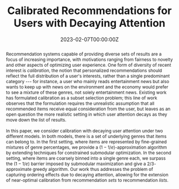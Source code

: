 ---
title: "Calibrated Recommendations for Users with Decaying Attention"

# Authors
# If you created a profile for a user (e.g. the default `admin` user), write the username (folder name) here 
# and it will be replaced with their full name and linked to their profile.
authors:
- Jon Kleinberg
- admin
- Eva Tardos

# Author notes (optional)
# author_notes:
# - "Equal contribution"
# - "Equal contribution"
# - "Equal contribution"

date: "2023-02-07T00:00:00Z"
doi: "10.48550/ARXIV.2302.03239"

# Schedule page publish date (NOT publication's date).
publishDate: "2023-02-07T00:00:00Z"

# Publication type.
# Legend: 0 = Uncategorized; 1 = Conference paper; 2 = Journal article;
# 3 = Preprint / Working Paper; 4 = Report; 5 = Book; 6 = Book section;
# 7 = Thesis; 8 = Patent
publication_types: ["3"]

# Publication name and optional abbreviated publication name.
publication: arXiv preprint
publication_short: arXiv preprint

abstract: Recommendation systems capable of providing diverse sets of results are a focus of increasing importance, with motivations ranging from fairness to novelty and other aspects of optimizing user experience. One form of diversity of recent interest is _calibration_, the notion that personalized recommendations should reflect the full distribution of a user's interests, rather than a single predominant category --- for instance, a user who mainly reads entertainment news but also wants to keep up with news on the environment and the economy would prefer to see a mixture of these genres, not solely entertainment news. Existing work has formulated calibration as a subset selection problem; this line of work observes that the formulation requires the unrealistic assumption that all recommended items receive equal consideration from the user, but leaves as an open question the more realistic setting in which user attention decays as they move down the list of results. <br /> <br /> In this paper, we consider calibration with decaying user attention under two different models. In both models, there is a set of underlying genres that items can belong to. In the first setting, where items are represented by fine-grained mixtures of genre percentages, we provide a $(1-1/e)$-approximation algorithm by extending techniques for constrained submodular optimization. In the second setting, where items are coarsely binned into a single genre each, we surpass the $(1-1/e)$ barrier imposed by submodular maximization and give a $2/3$-approximate greedy algorithm. Our work thus addresses the problem of capturing ordering effects due to decaying attention, allowing for the extension of near-optimal calibration from recommendation _sets_ to recommendation _lists_.


# Summary. An optional shortened abstract.
summary: We study _calibrated recommendations_ for users whose attention decays over the course of a ranked list, meaning that not all recommended items receive equal consideration. For a _distributional_ model of genres, we extend tools from submodular optimization to provide a $(1-1/e)$-approximation algorithm to calibration. For a _discrete_ model of genres, we show that the natural greedy algorithm is a $2/3$-approximation. Our work thus addresses the problem of capturing ordering effects due to decaying attention, allowing for the extension of near-optimal calibration from recommendation _sets_ to recommendation _lists_. <br /> (This paper incorporates and supersedes our earlier paper on [ordered submodularity](https://arxiv.org/abs/2203.00233).)

tags: []

# Display this page in the Featured widget?
featured: false

# Custom links (uncomment lines below)
# links:
# - name: Custom Link
#   url: http://example.org

url_pdf: 'https://arxiv.org/pdf/2302.03239.pdf'
url_code: ''
url_dataset: ''
url_poster: ''
url_project: ''
url_slides: ''
url_source: ''
url_video: ''

# math = true

# Featured image
# To use, add an image named `featured.jpg/png` to your page's folder. 
# image:
# caption: 'Image credit: [**Unsplash**](https://unsplash.com/photos/pLCdAaMFLTE)'
#  focal_point: ""
#  preview_only: false

# Associated Projects (optional).
#   Associate this publication with one or more of your projects.
#   Simply enter your project's folder or file name without extension.
#   E.g. `internal-project` references `content/project/internal-project/index.md`.
#   Otherwise, set `projects: []`.
projects: []

# Slides (optional).
#   Associate this publication with Markdown slides.
#   Simply enter your slide deck's filename without extension.
#   E.g. `slides: "example"` references `content/slides/example/index.md`.
#   Otherwise, set `slides: ""`.
slides: ""
---